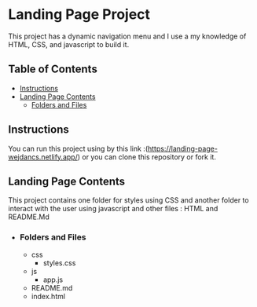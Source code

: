 # Landing Page Project
This project has a dynamic navigation menu and I use a my knowledge of HTML, CSS, and javascript to build it.

## Table of Contents
 - [Instructions](#Instructions)
 - [Landing Page Contents](#Landing-Page-Contents)
   - [Folders and Files](#Folders-and-Files)
   

## Instructions
You can run this project using by this link :(https://landing-page-wejdancs.netlify.app/) or you can clone this repository or fork it.

## Landing Page Contents
This project contains one folder for styles using CSS and another folder to interact with the user using javascript and other files : HTML and README.Md

   - ### Folders and Files 
       - css
          - styles.css
       - js
          - app.js
       - README.md
       - index.html








